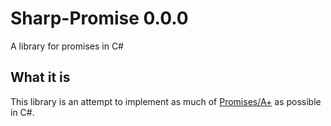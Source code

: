 Sharp-Promise 0.0.0
===================

A library for promises in C#

## What it is

This library is an attempt to implement as much of [Promises/A+][pa] as possible in C#.

[pa]: http://promisesaplus.com/ "An open standard for sound, interoperable JavaScript promises—by implementers, for implementers."
